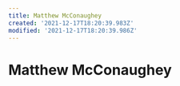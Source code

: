 ```yaml
---
title: Matthew McConaughey
created: '2021-12-17T18:20:39.983Z'
modified: '2021-12-17T18:20:39.986Z'
---
```


# Matthew McConaughey
